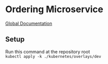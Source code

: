 # Ordering Microservice

[Global Documentation](https://doc-goodfood-ymt.notion.site/API-Documentation-79d18341ef67437cb9c5c7c71af84658?pvs=4)

## Setup

Run this command at the repository root  
`kubectl apply -k ./kubernetes/overlays/dev`
